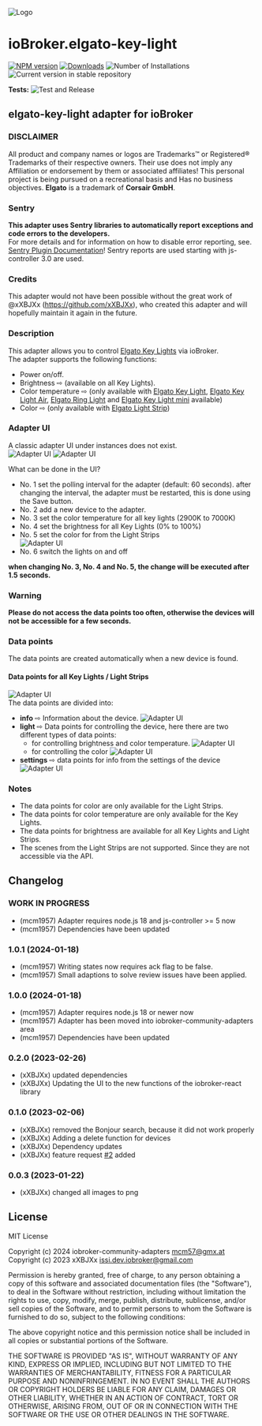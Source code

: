 ![Logo](admin/elgato-key-light.png)
# ioBroker.elgato-key-light

[![NPM version](https://img.shields.io/npm/v/iobroker.elgato-key-light.svg)](https://www.npmjs.com/package/iobroker.elgato-key-light)
[![Downloads](https://img.shields.io/npm/dm/iobroker.elgato-key-light.svg)](https://www.npmjs.com/package/iobroker.elgato-key-light)
![Number of Installations](https://iobroker.live/badges/elgato-key-light-installed.svg)
![Current version in stable repository](https://iobroker.live/badges/elgato-key-light-stable.svg)

**Tests:** ![Test and Release](https://github.com/xXBJXx/ioBroker.elgato-key-light/workflows/Test%20and%20Release/badge.svg)

## elgato-key-light adapter for ioBroker

### DISCLAIMER

All product and company names or logos are Trademarks™ or Registered® Trademarks of their respective owners. Their use does not imply any
Affiliation or endorsement by them or associated affiliates! This personal project is being pursued on a recreational basis and
Has no business objectives. **Elgato** is a trademark of **Corsair GmbH**.

### Sentry
**This adapter uses Sentry libraries to automatically report exceptions and code errors to the developers.**\
For more details and for information on how to disable error reporting, see.
[Sentry Plugin Documentation](https://github.com/ioBroker/plugin-sentry#plugin-sentry)! Sentry reports are used starting with js-controller 3.0
are used.

### Credits
This adapter would not have been possible without the great work of @xXBJXx (https://github.com/xXBJXx), who created this adapter and will hopefully maintain it again in the future.

### Description
This adapter allows you to control [Elgato Key Lights](https://www.elgato.com/de/key-light) via ioBroker.\
The adapter supports the following functions:
* Power on/off.
* Brightness ⇨ (available on all Key Lights).
* Color temperature ⇨ (only available with [Elgato Key Light](https://www.elgato.com/de/key-light), [Elgato Key Light Air](https://www.elgato.com/de/key-light-air),
  [Elgato Ring Light](https://www.elgato.com/de/ring-light)
  and [Elgato Key Light mini](https://www.elgato.com/de/key-light-mini) available)
* Color ⇨ (only available with [Elgato Light Strip](https://www.elgato.com/de/light-strip))


### Adapter UI
A classic adapter UI under instances does not exist.\
![Adapter UI](admin/media/instances.png)
![Adapter UI](admin/media/elgato-key-light_UI.png)

What can be done in the UI?
* No. 1 set the polling interval for the adapter (default: 60 seconds).
  after changing the interval, the adapter must be restarted, this is done using the Save button.
* No. 2 add a new device to the adapter.
* No. 3 set the color temperature for all key lights (2900K to 7000K)
* No. 4 set the brightness for all Key Lights (0% to 100%)
* No. 5 set the color for from the Light Strips\
  ![Adapter UI](admin/media/ColorPicker.png)
* No. 6 switch the lights on and off

**when changing No. 3, No. 4 and No. 5, the change will be executed after 1.5 seconds.**

### Warning
**Please do not access the data points too often, otherwise the devices will not be accessible for a few seconds.**

### Data points
The data points are created automatically when a new device is found.

#### Data points for all Key Lights / Light Strips
![Adapter UI](admin/media/ObjectsMain.png)\
The data points are divided into:
* **info** ⇨ Information about the device\.
  ![Adapter UI](admin/media/objects_Info.png)
* **light** ⇨ Data points for controlling the device, here there are two different types of data points:
  * for controlling brightness and color temperature.
    ![Adapter UI](admin/media/objects_light_colorTemp.png)
  * for controlling the color
    ![Adapter UI](admin/media/objects_light_color.png)
* **settings** ⇨ data points for info from the settings of the device
  ![Adapter UI](admin/media/objects_settings.png)

### Notes
* The data points for color are only available for the Light Strips.
* The data points for color temperature are only available for the Key Lights.
* The data points for brightness are available for all Key Lights and Light Strips.
* The scenes from the Light Strips are not supported. Since they are not accessible via the API.


## Changelog
<!--
    Placeholder for the next version (at the beginning of the line):
    ### **WORK IN PROGRESS**
-->
### **WORK IN PROGRESS**
* (mcm1957) Adapter requires node.js 18 and js-controller >= 5 now
* (mcm1957) Dependencies have been updated

### 1.0.1 (2024-01-18)
* (mcm1957) Writing states now requires ack flag to be false.
* (mcm1957) Small adaptions to solve review issues have been applied.

### 1.0.0 (2024-01-18)
* (mcm1957) Adapter requires node.js 18 or newer now
* (mcm1957) Adapter has been moved into iobroker-community-adapters area
* (mcm1957) Dependencies have been updated

### 0.2.0 (2023-02-26)
* (xXBJXx) updated dependencies
* (xXBJXx) Updating the UI to the new functions of the iobroker-react library

### 0.1.0 (2023-02-06)
* (xXBJXx) removed the Bonjour search, because it did not work properly
* (xXBJXx) Adding a delete function for devices
* (xXBJXx) Dependency updates
* (xXBJXx) feature request [#2](https://github.com/xXBJXx/ioBroker.elgato-key-light/issues/2) added

### 0.0.3 (2023-01-22)
* (xXBJXx) changed all images to png

## License
MIT License

Copyright (c) 2024 iobroker-community-adapters <mcm57@gmx.at>
Copyright (c) 2023 xXBJXx <issi.dev.iobroker@gmail.com>

Permission is hereby granted, free of charge, to any person obtaining a copy
of this software and associated documentation files (the "Software"), to deal
in the Software without restriction, including without limitation the rights
to use, copy, modify, merge, publish, distribute, sublicense, and/or sell
copies of the Software, and to permit persons to whom the Software is
furnished to do so, subject to the following conditions:

The above copyright notice and this permission notice shall be included in all
copies or substantial portions of the Software.

THE SOFTWARE IS PROVIDED "AS IS", WITHOUT WARRANTY OF ANY KIND, EXPRESS OR
IMPLIED, INCLUDING BUT NOT LIMITED TO THE WARRANTIES OF MERCHANTABILITY,
FITNESS FOR A PARTICULAR PURPOSE AND NONINFRINGEMENT. IN NO EVENT SHALL THE
AUTHORS OR COPYRIGHT HOLDERS BE LIABLE FOR ANY CLAIM, DAMAGES OR OTHER
LIABILITY, WHETHER IN AN ACTION OF CONTRACT, TORT OR OTHERWISE, ARISING FROM,
OUT OF OR IN CONNECTION WITH THE SOFTWARE OR THE USE OR OTHER DEALINGS IN THE
SOFTWARE.